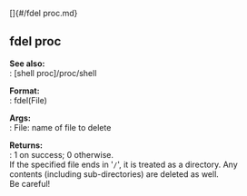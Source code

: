 []{#/fdel proc.md}    
## fdel proc    
**See also:**    
:   [shell proc]/proc/shell    
<!-- -->    
**Format:**    
:   fdel(File)    
<!-- -->    
**Args:**    
:   File: name of file to delete    
<!-- -->    
**Returns:**    
:   1 on success; 0 otherwise.    
If the specified file ends in \'`/`\', it is treated as a directory. Any    
contents (including sub-directories) are deleted as well.    
Be careful!  